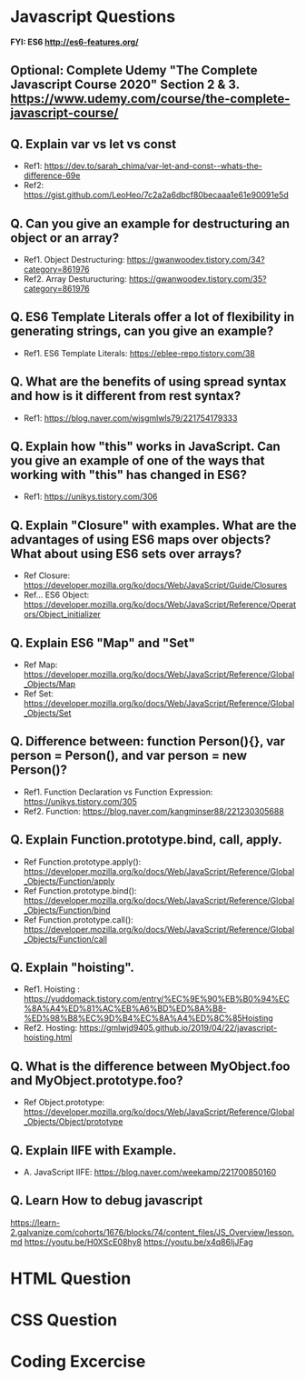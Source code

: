 # Javascript Questions 
**FYI: ES6 <http://es6-features.org/>**

## Optional: Complete Udemy "The Complete Javascript Course 2020" Section 2 & 3. <https://www.udemy.com/course/the-complete-javascript-course/>

## Q. Explain var vs let vs const
* Ref1: <https://dev.to/sarah_chima/var-let-and-const--whats-the-difference-69e>
* Ref2: https://gist.github.com/LeoHeo/7c2a2a6dbcf80becaaa1e61e90091e5d

## Q. Can you give an example for destructuring an object or an array?
* Ref1. Object Destructuring: https://gwanwoodev.tistory.com/34?category=861976
* Ref2. Array Desturucturing: https://gwanwoodev.tistory.com/35?category=861976

## Q. ES6 Template Literals offer a lot of flexibility in generating strings, can you give an example?
* Ref1. ES6 Template Literals: https://eblee-repo.tistory.com/38

## Q. What are the benefits of using spread syntax and how is it different from rest syntax?
* Ref1: https://blog.naver.com/wjsgmlwls79/221754179333

## Q. Explain how "this" works in JavaScript. Can you give an example of one of the ways that working with "this" has changed in ES6?
* Ref1: https://unikys.tistory.com/306

## Q. Explain "Closure" with examples. What are the advantages of using ES6 maps over objects? What about using ES6 sets over arrays? 
* Ref Closure: https://developer.mozilla.org/ko/docs/Web/JavaScript/Guide/Closures
* Ref... ES6 Object: https://developer.mozilla.org/ko/docs/Web/JavaScript/Reference/Operators/Object_initializer

## Q. Explain ES6 "Map" and "Set"
* Ref Map: https://developer.mozilla.org/ko/docs/Web/JavaScript/Reference/Global_Objects/Map
* Ref Set: https://developer.mozilla.org/ko/docs/Web/JavaScript/Reference/Global_Objects/Set

## Q. Difference between: function Person(){}, var person = Person(), and var person = new Person()?
* Ref1. Function Declaration vs Function Expression: https://unikys.tistory.com/305
* Ref2. Function: https://blog.naver.com/kangminser88/221230305688

## Q. Explain Function.prototype.bind, call, apply.
* Ref Function.prototype.apply(): https://developer.mozilla.org/ko/docs/Web/JavaScript/Reference/Global_Objects/Function/apply
* Ref Function.prototype.bind(): https://developer.mozilla.org/ko/docs/Web/JavaScript/Reference/Global_Objects/Function/bind
* Ref Function.prototype.call(): https://developer.mozilla.org/ko/docs/Web/JavaScript/Reference/Global_Objects/Function/call

## Q. Explain "hoisting".
* Ref1. Hoisting : https://yuddomack.tistory.com/entry/%EC%9E%90%EB%B0%94%EC%8A%A4%ED%81%AC%EB%A6%BD%ED%8A%B8-%ED%98%B8%EC%9D%B4%EC%8A%A4%ED%8C%85Hoisting
* Ref2. Hosting: https://gmlwjd9405.github.io/2019/04/22/javascript-hoisting.html

## Q. What is the difference between MyObject.foo and MyObject.prototype.foo?
* Ref Object.prototype: https://developer.mozilla.org/ko/docs/Web/JavaScript/Reference/Global_Objects/Object/prototype

## Q. Explain IIFE with Example.
* A. JavaScript IIFE: https://blog.naver.com/weekamp/221700850160

## Q. Learn How to debug javascript
<https://learn-2.galvanize.com/cohorts/1676/blocks/74/content_files/JS_Overview/lesson.md>
<https://youtu.be/H0XScE08hy8>
<https://youtu.be/x4q86IjJFag>

# HTML Question
# CSS Question
# Coding Excercise